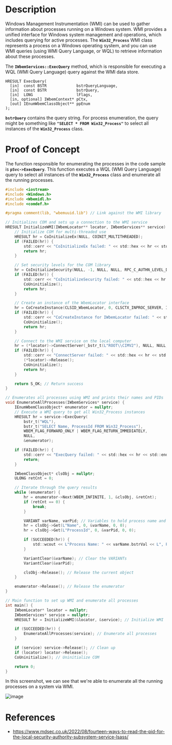 # Description

Windows Management Instrumentation (WMI) can be used to gather information about processes running on a Windows system. WMI provides a unified interface for Windows system management and operations, which includes querying for active processes. The **`Win32_Process`** WMI class represents a process on a Windows operating system, and you can use WMI queries (using WMI Query Language, or WQL) to retrieve information about these processes.

The **`IWbemServices::ExecQuery`** method, which is responsible for executing a WQL (WMI Query Language) query against the WMI data store.

```
HRESULT ExecQuery(
  [in]  const BSTR             bstrQueryLanguage,
  [in]  const BSTR             bstrQuery,
  [in]  LONG                   lFlags,
  [in, optional] IWbemContext* pCtx,
  [out] IEnumWbemClassObject** ppEnum
);
```

**`bstrQuery`** contains the query string.  For process enumeration, the query might be something like **`"SELECT * FROM Win32_Process"`** to select all instances of the **`Win32_Process`** class.

# Proof of Concept

The function responsible for enumerating the processes in the code sample is **`pSvc->ExecQuery`**. This function executes a WQL (WMI Query Language) query to select all instances of the **`Win32_Process`** class and enumerate all the running processes.

```c
#include <iostream>
#include <Windows.h>
#include <Wbemidl.h>
#include <comdef.h>

#pragma comment(lib, "wbemuuid.lib") // Link against the WMI library

// Initializes COM and sets up a connection to the WMI service
HRESULT InitializeWMI(IWbemLocator** locator, IWbemServices** service) {
    // Initialize COM for multi-threaded use
    HRESULT hr = CoInitializeEx(NULL, COINIT_MULTITHREADED);
    if (FAILED(hr)) {
        std::cerr << "CoInitializeEx failed: " << std::hex << hr << std::endl;
        return hr;
    }

    // Set security levels for the COM library
    hr = CoInitializeSecurity(NULL, -1, NULL, NULL, RPC_C_AUTHN_LEVEL_DEFAULT, RPC_C_IMP_LEVEL_IMPERSONATE, NULL, EOAC_NONE, NULL);
    if (FAILED(hr)) {
        std::cerr << "CoInitializeSecurity failed: " << std::hex << hr << std::endl;
        CoUninitialize();
        return hr;
    }

    // Create an instance of the WbemLocator interface
    hr = CoCreateInstance(CLSID_WbemLocator, 0, CLSCTX_INPROC_SERVER, IID_IWbemLocator, reinterpret_cast<void**>(locator));
    if (FAILED(hr)) {
        std::cerr << "CoCreateInstance for IWbemLocator failed: " << std::hex << hr << std::endl;
        CoUninitialize();
        return hr;
    }

    // Connect to the WMI service on the local computer
    hr = (*locator)->ConnectServer(_bstr_t(L"ROOT\\CIMV2"), NULL, NULL, 0, 0, 0, 0, service);
    if (FAILED(hr)) {
        std::cerr << "ConnectServer failed: " << std::hex << hr << std::endl;
        (*locator)->Release();
        CoUninitialize();
        return hr;
    }

    return S_OK; // Return success
}

// Enumerates all processes using WMI and prints their names and PIDs
void EnumerateAllProcesses(IWbemServices* service) {
    IEnumWbemClassObject* enumerator = nullptr;
    // Execute a WMI query to get all Win32_Process instances
    HRESULT hr = service->ExecQuery(
        bstr_t("WQL"),
        bstr_t("SELECT Name, ProcessId FROM Win32_Process"),
        WBEM_FLAG_FORWARD_ONLY | WBEM_FLAG_RETURN_IMMEDIATELY,
        NULL,
        &enumerator);

    if (FAILED(hr)) {
        std::cerr << "ExecQuery failed: " << std::hex << hr << std::endl;
        return;
    }

    IWbemClassObject* clsObj = nullptr;
    ULONG retCnt = 0;

    // Iterate through the query results
    while (enumerator) {
        hr = enumerator->Next(WBEM_INFINITE, 1, &clsObj, &retCnt);
        if (retCnt == 0) {
            break;
        }

        VARIANT varName, varPid; // Variables to hold process name and ID
        hr = clsObj->Get(L"Name", 0, &varName, 0, 0);
        hr = clsObj->Get(L"ProcessId", 0, &varPid, 0, 0);

        if (SUCCEEDED(hr)) {
            std::wcout << L"Process Name: " << varName.bstrVal << L", PID: " << varPid.uintVal << std::endl;
        }

        VariantClear(&varName); // Clear the VARIANTs
        VariantClear(&varPid);

        clsObj->Release(); // Release the current object
    }

    enumerator->Release(); // Release the enumerator
}

// Main function to set up WMI and enumerate all processes
int main() {
    IWbemLocator* locator = nullptr;
    IWbemServices* service = nullptr;
    HRESULT hr = InitializeWMI(&locator, &service); // Initialize WMI

    if (SUCCEEDED(hr)) {
        EnumerateAllProcesses(service); // Enumerate all processes
    }

    if (service) service->Release(); // Clean up
    if (locator) locator->Release();
    CoUninitialize(); // Uninitialize COM

    return 0;
}
```

In this screenshot, we can see that we're able to enumerate all the running processes on a system via WMI.

![image](https://github.com/DebugPrivilege/WindowsAP1/assets/63166600/0e1048a7-c91b-4621-893e-443feead05ae)


# References

- https://www.mdsec.co.uk/2022/08/fourteen-ways-to-read-the-pid-for-the-local-security-authority-subsystem-service-lsass/
